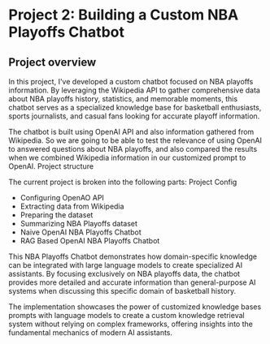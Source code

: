 # Project 2: Building a Custom NBA Playoffs Chatbot <a class="jp-toc-ignore"></a>

## Project overview <a class="jp-toc-ignore"></a>
In this project, I've developed a custom chatbot focused on NBA playoffs information. By leveraging the Wikipedia API to gather comprehensive data about NBA playoffs history, statistics, and memorable moments, this chatbot serves as a specialized knowledge base for basketball enthusiasts, sports journalists, and casual fans looking for accurate playoff information.

The chatbot is built using OpenAI API and also information gathered from Wikipedia. So we are going to be able to test the relevance of using OpenAI to answered questions about NBA playoffs, and also compared the results when we combined Wikipedia information in our customized prompt to OpenAI.
Project structure

The current project is broken into the following parts:
Project Config

- Configuring OpenAO API
- Extracting data from Wikipedia
- Preparing the dataset
- Summarizing NBA Playoffs dataset
- Naive OpenAI NBA Playoffs Chatbot
- RAG Based OpenAI NBA Playoffs Chatbot

This NBA Playoffs Chatbot demonstrates how domain-specific knowledge can be integrated with large language models to create specialized AI assistants. By focusing exclusively on NBA playoffs data, the chatbot provides more detailed and accurate information than general-purpose AI systems when discussing this specific domain of basketball history.

The implementation showcases the power of customized knowledge bases prompts with language models to create a custom knowledge retrieval system without relying on complex frameworks, offering insights into the fundamental mechanics of modern AI assistants.

